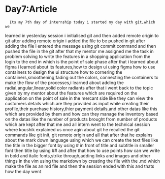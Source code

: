 # Day7:Article
      Its my 7th day of internship today i started my day with git,which we
learned in yesterday session i initialised git and then added remote origin to
git after adding remote origin i added the file to be pushed in git after adding
the file i entered the message using git commit command and then pushed the file
in the git after that my mentor me assigned me the task in problem solving to 
write the features in a shopping application from the login to the end in which
is the point of sale phase after that i learned about figma i learned about its 
features,how to design ui using figma how to use containers to design the ui 
structure how to cornering the containers,smoothening,fading out the colors,
connecting the containers to make the flow of the processes,i learned about 
adding the radial,angular,linear,solid color radiants after that i went back
to the topic given by my mentor about the features which are required on the
application on the point of sale in the mercant side like they can view the 
customers details which are they provided as input while creating their 
profile,their purchase history,thier payment details,and other datas like this
which are provided by them and how can they manage the inventory based on the
datas like the number of products brought from number of products which are 
kept after that me and all intern went to the technical session where koushik 
explained us once agin about git he recalled the git commands like git init,
git remote origin and all that after that he explains about the mark down 
language using which we can create the text files like the title in the 
bigger font by using # in front of title  and subtitle in smaller font 
then title by using ## and after that how to use points how can we write 
in bold and italic fonts,strike through,adding links and images and other 
things in the vim using the markdown by creating the file with the .md
which make the file as an md file and then the session ended with this 
and thats how the day went  
